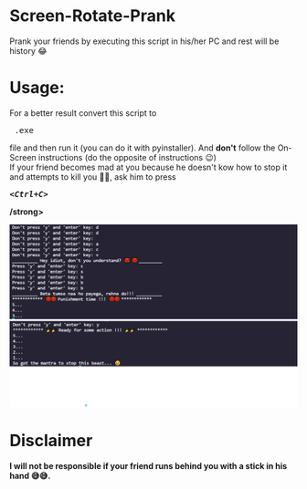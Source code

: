 # Screen-Rotate-Prank
Prank your friends by executing this script in his/her PC and rest will be history 😂
<br>
# Usage:
For a better result convert this script to <pre> .exe </pre> file and then run it (you can do it with pyinstaller).
And <b>don't</b> follow the On-Screen instructions (do the opposite of instructions 😉)
<br>
If your friend becomes mad at you because he doesn't kow how to stop it and attempts to kill you 🤣🤣, ask him to press <strong><em><pre><Ctrl+C></pre></em>/strong>
<br>

<img src = '/img2.png/' alt = "Screen Rotate Prank">
<img src = '/img.png/' alt = "Screen Rotate Prank">
  
# Disclaimer

I will not be responsible if your friend runs behind you with a stick in his hand 😅😅.

